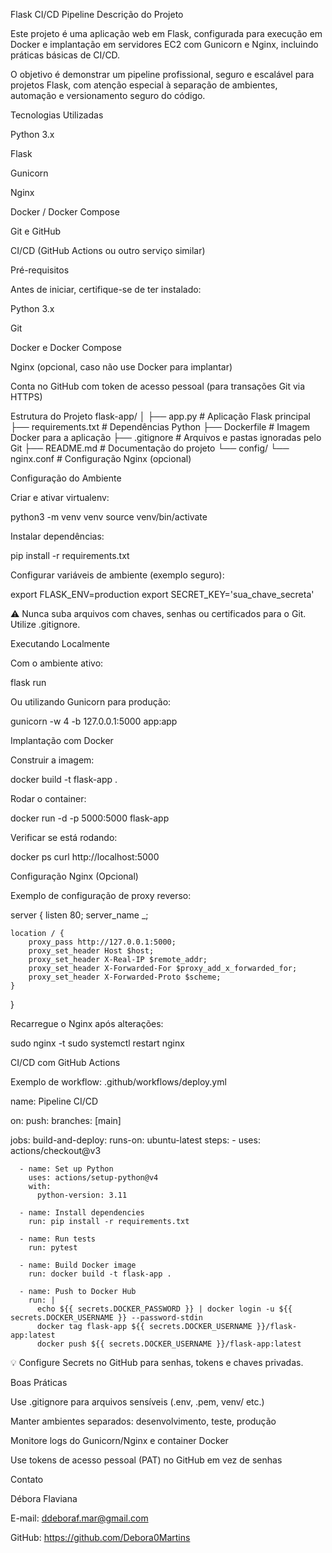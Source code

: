 Flask CI/CD Pipeline
Descrição do Projeto

Este projeto é uma aplicação web em Flask, configurada para execução em Docker e implantação em servidores EC2 com Gunicorn e Nginx, incluindo práticas básicas de CI/CD.

O objetivo é demonstrar um pipeline profissional, seguro e escalável para projetos Flask, com atenção especial à separação de ambientes, automação e versionamento seguro do código.

Tecnologias Utilizadas

Python 3.x

Flask

Gunicorn

Nginx

Docker / Docker Compose

Git e GitHub

CI/CD (GitHub Actions ou outro serviço similar)

Pré-requisitos

Antes de iniciar, certifique-se de ter instalado:

Python 3.x

Git

Docker e Docker Compose

Nginx (opcional, caso não use Docker para implantar)

Conta no GitHub com token de acesso pessoal (para transações Git via HTTPS)

Estrutura do Projeto
flask-app/
│
├── app.py              # Aplicação Flask principal
├── requirements.txt    # Dependências Python
├── Dockerfile          # Imagem Docker para a aplicação
├── .gitignore          # Arquivos e pastas ignoradas pelo Git
├── README.md           # Documentação do projeto
└── config/
    └── nginx.conf      # Configuração Nginx (opcional)

Configuração do Ambiente

Criar e ativar virtualenv:

python3 -m venv venv
source venv/bin/activate


Instalar dependências:

pip install -r requirements.txt


Configurar variáveis de ambiente (exemplo seguro):

export FLASK_ENV=production
export SECRET_KEY='sua_chave_secreta'


⚠️ Nunca suba arquivos com chaves, senhas ou certificados para o Git. Utilize .gitignore.

Executando Localmente

Com o ambiente ativo:

flask run


Ou utilizando Gunicorn para produção:

gunicorn -w 4 -b 127.0.0.1:5000 app:app

Implantação com Docker

Construir a imagem:

docker build -t flask-app .


Rodar o container:

docker run -d -p 5000:5000 flask-app


Verificar se está rodando:

docker ps
curl http://localhost:5000

Configuração Nginx (Opcional)

Exemplo de configuração de proxy reverso:

server {
    listen 80;
    server_name _;

    location / {
        proxy_pass http://127.0.0.1:5000;
        proxy_set_header Host $host;
        proxy_set_header X-Real-IP $remote_addr;
        proxy_set_header X-Forwarded-For $proxy_add_x_forwarded_for;
        proxy_set_header X-Forwarded-Proto $scheme;
    }
}


Recarregue o Nginx após alterações:

sudo nginx -t
sudo systemctl restart nginx

CI/CD com GitHub Actions

Exemplo de workflow: .github/workflows/deploy.yml

name: Pipeline CI/CD

on:
  push:
    branches: [main]

jobs:
  build-and-deploy:
    runs-on: ubuntu-latest
    steps:
      - uses: actions/checkout@v3

      - name: Set up Python
        uses: actions/setup-python@v4
        with:
          python-version: 3.11

      - name: Install dependencies
        run: pip install -r requirements.txt

      - name: Run tests
        run: pytest

      - name: Build Docker image
        run: docker build -t flask-app .

      - name: Push to Docker Hub
        run: |
          echo ${{ secrets.DOCKER_PASSWORD }} | docker login -u ${{ secrets.DOCKER_USERNAME }} --password-stdin
          docker tag flask-app ${{ secrets.DOCKER_USERNAME }}/flask-app:latest
          docker push ${{ secrets.DOCKER_USERNAME }}/flask-app:latest


💡 Configure Secrets no GitHub para senhas, tokens e chaves privadas.

Boas Práticas

Use .gitignore para arquivos sensíveis (.env, .pem, venv/ etc.)

Manter ambientes separados: desenvolvimento, teste, produção

Monitore logs do Gunicorn/Nginx e container Docker

Use tokens de acesso pessoal (PAT) no GitHub em vez de senhas

Contato

Débora Flaviana

E-mail: ddeboraf.mar@gmail.com

GitHub: https://github.com/Debora0Martins
